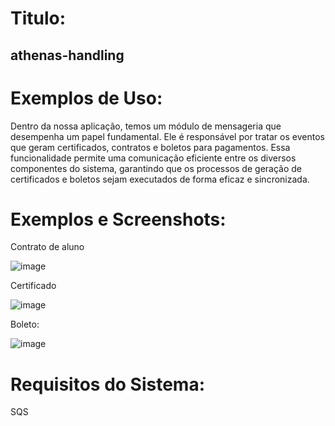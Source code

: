 # Titulo: 
## athenas-handling
# Exemplos de Uso:
Dentro da nossa aplicação, temos um módulo de mensageria que desempenha um papel fundamental. Ele é responsável por tratar os eventos que geram certificados, contratos e boletos para pagamentos. Essa funcionalidade permite uma comunicação eficiente entre os diversos componentes do sistema, garantindo que os processos de geração de certificados e boletos sejam executados de forma eficaz e sincronizada. 

# Exemplos e Screenshots:

Contrato de aluno


![image](https://github.com/athenasacademy/athena-handling/assets/106875411/1059d2bc-be83-41e2-88ee-0724255e07d7)


Certificado


![image](https://github.com/athenasacademy/athena-handling/assets/106875411/d9a64b47-3158-44ec-a56a-c4033428d4e2)


Boleto:


![image](https://github.com/athenasacademy/athena-handling/assets/106875411/854639ec-981c-4946-9c1f-68d42df6e5fa)


# Requisitos do Sistema:
SQS
